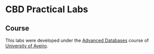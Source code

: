# CBD Practical Labs

## Course
This labs were developed under the [Advanced Databases](https://www.ua.pt/en/uc/12282) course of [University of Aveiro](https://www.ua.pt/).
